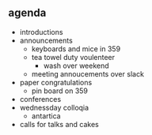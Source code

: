 ## agenda
 - introductions
 - announcements
     - keyboards and mice in 359
     - tea towel duty voulenteer
        - wash over weekend
     - meeting annoucements over slack
 - paper congratulations
     - pin board on 359
 - conferences
 - wednessday colloqia
    - antartica
 - calls for talks and cakes
